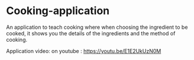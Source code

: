 # Cooking-application
An application to teach cooking where when choosing the ingredient to be cooked, it shows you the details of the ingredients and the method of cooking.

 Application video: on youtube : https://youtu.be/E1E2UkUzN0M
